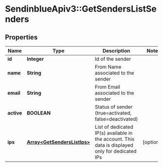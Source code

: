 # SendinblueApiv3::GetSendersListSenders

## Properties
Name | Type | Description | Notes
------------ | ------------- | ------------- | -------------
**id** | **Integer** | Id of the sender | 
**name** | **String** | From Name associated to the sender | 
**email** | **String** | From Email associated to the sender | 
**active** | **BOOLEAN** | Status of sender (true&#x3D;activated, false&#x3D;deactivated) | 
**ips** | [**Array&lt;GetSendersListIps&gt;**](GetSendersListIps.md) | List of dedicated IP(s) available in the account. This data is displayed only for dedicated IPs | [optional] 


